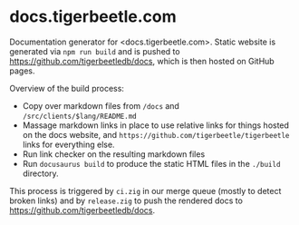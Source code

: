 # docs.tigerbeetle.com

Documentation generator for <docs.tigerbeetle.com>. Static website is generated via `npm run build`
and is pushed to <https://github.com/tigerbeetledb/docs>, which is then hosted on GitHub pages.

Overview of the build process:

* Copy over markdown files from `/docs` and `/src/clients/$lang/README.md`
* Massage markdown links in place to use relative links for things hosted on the docs website, and
  `https://github.com/tigerbeetle/tigerbeetle` links for everything else.
* Run link checker on the resulting markdown files
* Run `docusaurus build` to produce the static HTML files in the `./build` directory.

This process is triggered by `ci.zig` in our merge queue (mostly to detect broken links) and by
`release.zig` to push the rendered docs to <https://github.com/tigerbeetledb/docs>.
